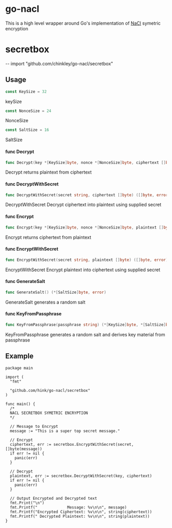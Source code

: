 # go-nacl

This is a high level wrapper around Go's implementation of [NaCl](http://nacl.cr.yp.to/) symetric encryption

# secretbox
--
    import "github.com/chinkley/go-nacl/secretbox"


## Usage

```go
const KeySize = 32
```
keySize

```go
const NonceSize = 24
```
NonceSize

```go
const SaltSize = 16
```
SaltSize

#### func  Decrypt

```go
func Decrypt(key *[KeySize]byte, nonce *[NonceSize]byte, ciphertext []byte) ([]byte, error)
```
Decrypt returns plaintext from ciphertext

#### func  DecryptWithSecret

```go
func DecryptWithSecret(secret string, ciphertext []byte) ([]byte, error)
```
DecryptWithSecret Decrypt ciphertext into plaintext using supplied secret

#### func  Encrypt

```go
func Encrypt(key *[KeySize]byte, nonce *[NonceSize]byte, plaintext []byte) ([]byte, error)
```
Encrypt returns ciphertext from plaintext

#### func  EncryptWithSecret

```go
func EncryptWithSecret(secret string, plaintext []byte) ([]byte, error)
```
EncryptWithSecret Encrypt plaintext into ciphertext using supplied secret

#### func  GenerateSalt

```go
func GenerateSalt() (*[SaltSize]byte, error)
```
GenerateSalt generates a random salt

#### func  KeyFromPassphrase

```go
func KeyFromPassphrase(passphrase string) (*[KeySize]byte, *[SaltSize]byte, error)
```
KeyFromPassphrase generates a random salt and derives key material from
passphrase

## Example

    package main

    import (
      "fmt"

      "github.com/hink/go-nacl/secretbox"
    )

    func main() {
      /*
      NACL SECRETBOX SYMETRIC ENCRYPTION
      */

      // Message to Encrypt
      message := "This is a super top secret message."

      // Encrypt
      ciphertext, err := secretbox.EncryptWithSecret(secret, []byte(message))
      if err != nil {
        panic(err)
      }

      // Decrypt
      plaintext, err := secretbox.DecryptWithSecret(key, ciphertext)
      if err != nil {
        panic(err)
      }

      // Output Encrypted and Decrypted text
      fmt.Print("\n")
      fmt.Printf("             Message: %v\n\n", message)
      fmt.Printf("Encrypted Ciphertext: %v\n\n", string(ciphertext))
      fmt.Printf(" Decrypted Plaintext: %v\n\n", string(plaintext))
    }
